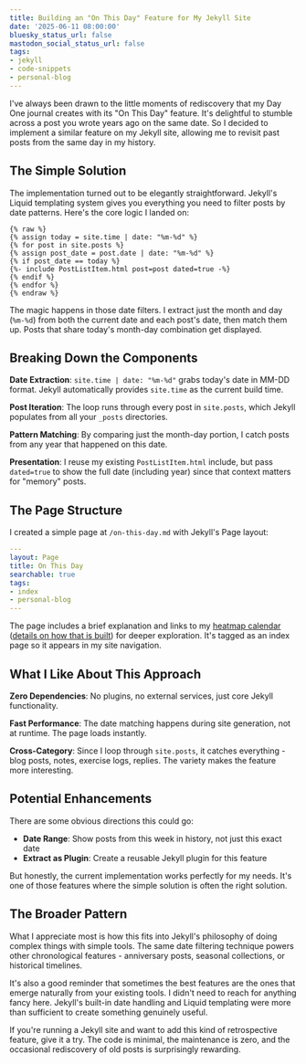 ```yaml
---
title: Building an "On This Day" Feature for My Jekyll Site
date: '2025-06-11 08:00:00'
bluesky_status_url: false
mastodon_social_status_url: false
tags:
- jekyll
- code-snippets
- personal-blog
---
```


I've always been drawn to the little moments of rediscovery that my Day One journal creates with its "On This Day" feature. It's delightful to stumble across a post you wrote years ago on the same date. So I decided to implement a similar feature on my Jekyll site, allowing me to revisit past posts from the same day in my history.

## The Simple Solution

The implementation turned out to be elegantly straightforward. Jekyll's Liquid templating system gives you everything you need to filter posts by date patterns. Here's the core logic I landed on:

```liquid
{% raw %}
{% assign today = site.time | date: "%m-%d" %}
{% for post in site.posts %}
{% assign post_date = post.date | date: "%m-%d" %}
{% if post_date == today %}
{%- include PostListItem.html post=post dated=true -%}
{% endif %}
{% endfor %}
{% endraw %}
```

The magic happens in those date filters. I extract just the month and day (`%m-%d`) from both the current date and each post's date, then match them up. Posts that share today's month-day combination get displayed.

## Breaking Down the Components

**Date Extraction**: `site.time | date: "%m-%d"` grabs today's date in MM-DD format. Jekyll automatically provides `site.time` as the current build time.

**Post Iteration**: The loop runs through every post in `site.posts`, which Jekyll populates from all your `_posts` directories.

**Pattern Matching**: By comparing just the month-day portion, I catch posts from any year that happened on this date.

**Presentation**: I reuse my existing `PostListItem.html` include, but pass `dated=true` to show the full date (including year) since that context matters for "memory" posts.

## The Page Structure

I created a simple page at `/on-this-day.md` with Jekyll's Page layout:

```yaml
---
layout: Page
title: On This Day
searchable: true
tags:
- index
- personal-blog
---
```

The page includes a brief explanation and links to my [heatmap calendar](/heatcal) ([details on how that is built](https://www.joshbeckman.org/blog/a-heatmap-calendar-for-my-site)) for deeper exploration. It's tagged as an index page so it appears in my site navigation.

## What I Like About This Approach

**Zero Dependencies**: No plugins, no external services, just core Jekyll functionality.

**Fast Performance**: The date matching happens during site generation, not at runtime. The page loads instantly.

**Cross-Category**: Since I loop through `site.posts`, it catches everything - blog posts, notes, exercise logs, replies. The variety makes the feature more interesting.

## Potential Enhancements

There are some obvious directions this could go:

- **Date Range**: Show posts from this week in history, not just this exact date
- **Extract as Plugin**: Create a reusable Jekyll plugin for this feature

But honestly, the current implementation works perfectly for my needs. It's one of those features where the simple solution is often the right solution.

## The Broader Pattern

What I appreciate most is how this fits into Jekyll's philosophy of doing complex things with simple tools. The same date filtering technique powers other chronological features - anniversary posts, seasonal collections, or historical timelines.

It's also a good reminder that sometimes the best features are the ones that emerge naturally from your existing tools. I didn't need to reach for anything fancy here. Jekyll's built-in date handling and Liquid templating were more than sufficient to create something genuinely useful.

If you're running a Jekyll site and want to add this kind of retrospective feature, give it a try. The code is minimal, the maintenance is zero, and the occasional rediscovery of old posts is surprisingly rewarding.
